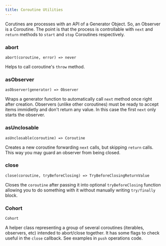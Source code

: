 ```yaml
---
title: Coroutine Utilities
---
```


Corutines are processes with an API of a Generator Object. So, an Observer is a Coroutine. The point is that the process is controllable with `next` and `return` methods to `start` and `stop` Coroutines respectively.

### abort

`abort(coroutine, error) => never`

Helps to call coroutine's `throw` method.

### asObserver

`asObserver(generator) => Observer`

Wraps a generator function to automatically call `next` method once right after creation. Observers (unlike other coroutines) must be ready to accept items immidietly and don't return any value. In this case the first `next` only starts the observer.

### asUnclosable

`asUnclosable(coroutine) => Coroutine`

Creates a new coroutine forwarding `next` calls, but skipping `return` calls. This way you may guard an observer from being closed.

### close

`close(coroutine, tryBeforeClosing) => TryBeforeClosingReturnValue`

Closes the `coroutine` after passing it into optional `tryBeforeClosing` function allowing you to do something with it without manually writing `try/finally` block.

### Cohort

`Cohort`

A helper class representing a group of several coroutines (iterables, observers, etc) intended to abort/close together. It has some flags to check useful in the `close` callback. See examples in `push` operations code.
